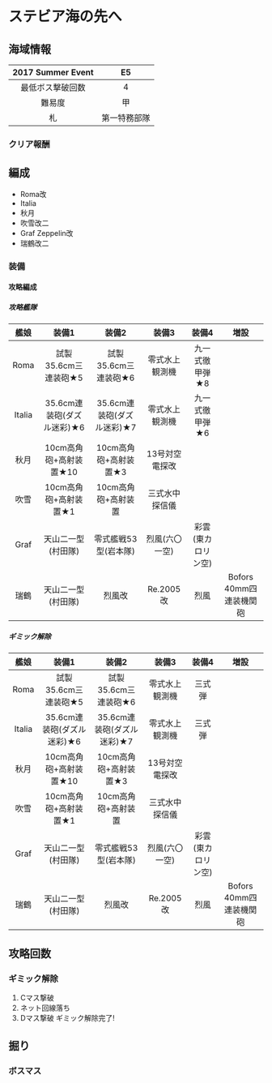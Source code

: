 # ステビア海の先へ

## 海域情報

| 2017 Summer Event | E5           |
| :-:               | :-:          |
| 最低ボス撃破回数  | 4            |
| 難易度            | 甲           |
| 札                | 第一特務部隊 |


### クリア報酬

## 編成

- Roma改
- Italia
- 秋月
- 吹雪改二
- Graf Zeppelin改
- 瑞鶴改二

### 装備

#### 攻略編成

##### 攻略艦隊

| 艦娘   | 装備1                      | 装備2                      | 装備3              | 装備4              | 増設 |
| :-:    | :---------------------:    | :----------------:         | :----------------: | :----------------: | :-:  |
| Roma   | 試製35.6cm三連装砲★5       | 試製35.6cm三連装砲★6       | 零式水上観測機     | 九一式徹甲弾★8     |      |
| Italia | 35.6cm連装砲(ダズル迷彩)★6 | 35.6cm連装砲(ダズル迷彩)★7 | 零式水上観測機     | 九一式徹甲弾★6     |      |
| 秋月   | 10cm高角砲+高射装置★10     | 10cm高角砲+高射装置★3      | 13号対空電探改     |                    |      |
| 吹雪   | 10cm高角砲+高射装置★1        | 10cm高角砲+高射装置        | 三式水中探信儀     |                    |      |
| Graf   | 天山二一型(村田隊)         | 零式艦戦53型(岩本隊)       | 烈風(六〇一空)     | 彩雲(東カロリン空) |      |
| 瑞鶴   | 天山二一型(村田隊)         | 烈風改                     | Re.2005改          | 烈風               | Bofors 40mm四連装機関砲     |

##### ギミック解除

| 艦娘   | 装備1                      | 装備2                      | 装備3              | 装備4              | 増設 |
| :-:    | :---------------------:    | :----------------:         | :----------------: | :----------------: | :-:  |
| Roma   | 試製35.6cm三連装砲★5       | 試製35.6cm三連装砲★6       | 零式水上観測機     | 三式弾     |      |
| Italia | 35.6cm連装砲(ダズル迷彩)★6 | 35.6cm連装砲(ダズル迷彩)★7 | 零式水上観測機     | 三式弾     |      |
| 秋月   | 10cm高角砲+高射装置★10     | 10cm高角砲+高射装置★3      | 13号対空電探改     |                    |      |
| 吹雪   | 10cm高角砲+高射装置★1        | 10cm高角砲+高射装置        | 三式水中探信儀     |                    |      |
| Graf   | 天山二一型(村田隊)         | 零式艦戦53型(岩本隊)       | 烈風(六〇一空)     | 彩雲(東カロリン空) |      |
| 瑞鶴   | 天山二一型(村田隊)         | 烈風改                     | Re.2005改          | 烈風               | Bofors 40mm四連装機関砲     |


## 攻略回数

### ギミック解除

1. Cマス撃破
1. ネット回線落ち
1. Dマス撃破 ギミック解除完了!

## 掘り

### ボスマス





